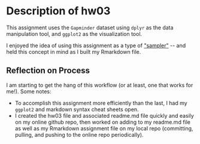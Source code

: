 
# Description of hw03

This assignment uses the ```Gapminder``` dataset using ```dplyr``` as the data manipulation tool, and ```ggplot2``` as the visualization tool. 

I enjoyed the idea of using this assignment as a type of <a href="https://en.wikipedia.org/wiki/Sampler_(needlework)">"sampler"</a> -- and held this concept in mind as I built my Rmarkdown file.


## Reflection on Process

I am starting to get the hang of this workflow (or at least, one that works for me!). Some notes:

* To accomplish this assignment more efficiently than the last, I had my ```ggplot2``` and markdown syntax cheat sheets open. 
* I created the hw03 file and associated readme.md file quickly and easily on my online github repo, then worked on adding to my readme.md file as well as my Rmarkdown assignment file on my local repo (committing, pulling, and pushing to the online repo periodically).

